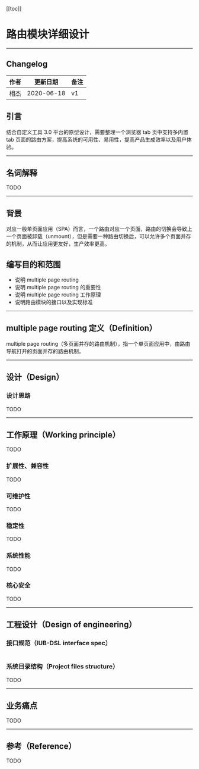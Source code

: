 [[toc]]

# 路由模块详细设计

-----

## Changelog

| 作者 | 更新日期 | 备注 |
|---|---|---|
| 相杰 | 2020-06-18 | v1 |

## 引言

结合自定义工具 3.0 平台的原型设计，需要整理一个浏览器 tab 页中支持多内置 tab 页面的路由方案，提高系统的可用性、易用性，提高产品生成效率以及用户体验。

-----

## 名词解释

TODO

-----

## 背景

对应一般单页面应用（SPA）而言，一个路由对应一个页面，路由的切换会导致上一个页面被卸载（unmount），但是需要一种路由切换后，可以允许多个页面并存的机制，从而让应用更友好，生产效率更高。

## 编写目的和范围

- 说明 multiple page routing
- 说明 multiple page routing 的重要性
- 说明 multiple page routing 工作原理
- 说明路由模块的接口以及实现标准

-----

## multiple page routing 定义（Definition）

multiple page routing（多页面并存的路由机制），指一个单页面应用中，由路由导航打开的页面并存的路由机制。

-----

## 设计（Design）

### 设计思路

TODO

-----

## 工作原理（Working principle）

TODO

### 扩展性、兼容性

TODO

### 可维护性

TODO

### 稳定性

TODO

### 系统性能

TODO

### 核心安全

TODO

-----

## 工程设计（Design of engineering）

### 接口规范（IUB-DSL interface spec）

```ts
```

### 系统目录结构（Project files structure）

TODO

-----

## 业务痛点

TODO

-----

## 参考（Reference）

TODO

